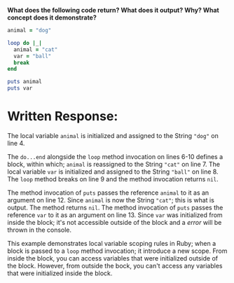 **What does the following code return? What does it output? Why? What concept does it demonstrate?**

```ruby
animal = "dog"

loop do |_|
  animal = "cat"
  var = "ball"
  break
end

puts animal
puts var
```
# Written Response:

The local variable `animal` is initialized and assigned to the String `"dog"` on line 4.

The `do...end` alongside the `loop` method invocation on lines 6-10 defines a block, within which; `animal` is reassigned to the String `"cat"` on line 7. The local variable `var` is initialized and assigned to the String `"ball"` on line 8. The `loop` method breaks on line 9 and the method invocation returns `nil`.

The method invocation of `puts` passes the reference `animal` to it as an argument on line 12. Since `animal` is now the String `"cat"`; this is what is output. The method returns `nil`.
The method invocation of `puts` passes the reference `var` to it as an argument on line 13. Since `var` was initialized from inside the block; it's not accessible outside of the block and a *error* will be thrown in the console.

This example demonstrates local variable scoping rules in Ruby; when a block is passed to a `loop` method invocation; it introduce a new scope. From inside the block, you can access variables that were initialized outside of the block. However, from outside the bock, you can't access any variables that were initialized inside the block.





